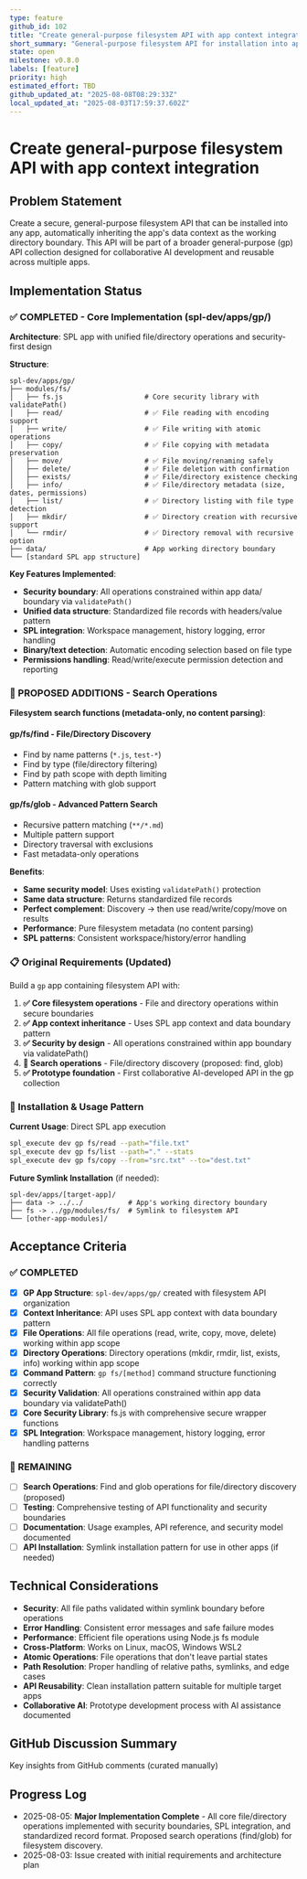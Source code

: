 ```yaml
---
type: feature
github_id: 102
title: "Create general-purpose filesystem API with app context integration"
short_summary: "General-purpose filesystem API for installation into apps with automatic context inheritance"
state: open
milestone: v0.8.0
labels: [feature]
priority: high
estimated_effort: TBD
github_updated_at: "2025-08-08T08:29:33Z"
local_updated_at: "2025-08-03T17:59:37.602Z"
---
```


# Create general-purpose filesystem API with app context integration

## Problem Statement
Create a secure, general-purpose filesystem API that can be installed into any app, automatically inheriting the app's data context as the working directory boundary. This API will be part of a broader general-purpose (gp) API collection designed for collaborative AI development and reusable across multiple apps.

## Implementation Status

### **✅ COMPLETED - Core Implementation (spl-dev/apps/gp/)**
**Architecture**: SPL app with unified file/directory operations and security-first design

**Structure**:
```
spl-dev/apps/gp/
├── modules/fs/
│   ├── fs.js                    # Core security library with validatePath()
│   ├── read/                    # ✅ File reading with encoding support
│   ├── write/                   # ✅ File writing with atomic operations  
│   ├── copy/                    # ✅ File copying with metadata preservation
│   ├── move/                    # ✅ File moving/renaming safely
│   ├── delete/                  # ✅ File deletion with confirmation
│   ├── exists/                  # ✅ File/directory existence checking
│   ├── info/                    # ✅ File/directory metadata (size, dates, permissions)
│   ├── list/                    # ✅ Directory listing with file type detection
│   ├── mkdir/                   # ✅ Directory creation with recursive support
│   └── rmdir/                   # ✅ Directory removal with recursive option
├── data/                        # App working directory boundary
└── [standard SPL app structure]
```

**Key Features Implemented**:
- **Security boundary**: All operations constrained within app data/ boundary via `validatePath()`
- **Unified data structure**: Standardized file records with headers/value pattern
- **SPL integration**: Workspace management, history logging, error handling
- **Binary/text detection**: Automatic encoding selection based on file type
- **Permissions handling**: Read/write/execute permission detection and reporting

### **🔄 PROPOSED ADDITIONS - Search Operations**
**Filesystem search functions (metadata-only, no content parsing)**:

#### **gp/fs/find** - File/Directory Discovery
- Find by name patterns (`*.js`, `test-*`)
- Find by type (file/directory filtering)
- Find by path scope with depth limiting
- Pattern matching with glob support

#### **gp/fs/glob** - Advanced Pattern Search  
- Recursive pattern matching (`**/*.md`)
- Multiple pattern support
- Directory traversal with exclusions
- Fast metadata-only operations

**Benefits**:
- **Same security model**: Uses existing `validatePath()` protection
- **Same data structure**: Returns standardized file records 
- **Perfect complement**: Discovery → then use read/write/copy/move on results
- **Performance**: Pure filesystem metadata (no content parsing)
- **SPL patterns**: Consistent workspace/history/error handling

### **📋 Original Requirements (Updated)**
Build a `gp` app containing filesystem API with:
1. **✅ Core filesystem operations** - File and directory operations within secure boundaries
2. **✅ App context inheritance** - Uses SPL app context and data boundary pattern
3. **✅ Security by design** - All operations constrained within app boundary via validatePath()
4. **🔄 Search operations** - File/directory discovery (proposed: find, glob)
5. **✅ Prototype foundation** - First collaborative AI-developed API in the gp collection

### **🎯 Installation & Usage Pattern**
**Current Usage**: Direct SPL app execution
```bash
spl_execute dev gp fs/read --path="file.txt"
spl_execute dev gp fs/list --path="." --stats
spl_execute dev gp fs/copy --from="src.txt" --to="dest.txt"
```

**Future Symlink Installation** (if needed):
```
spl-dev/apps/[target-app]/
├── data -> ../../           # App's working directory boundary  
├── fs -> ../gp/modules/fs/  # Symlink to filesystem API
└── [other-app-modules]/
```

## Acceptance Criteria

### **✅ COMPLETED**
- [x] **GP App Structure**: `spl-dev/apps/gp/` created with filesystem API organization
- [x] **Context Inheritance**: API uses SPL app context with data boundary pattern
- [x] **File Operations**: All file operations (read, write, copy, move, delete) working within app scope
- [x] **Directory Operations**: Directory operations (mkdir, rmdir, list, exists, info) working within app scope
- [x] **Command Pattern**: `gp fs/[method]` command structure functioning correctly  
- [x] **Security Validation**: All operations constrained within app data boundary via validatePath()
- [x] **Core Security Library**: fs.js with comprehensive secure wrapper functions
- [x] **SPL Integration**: Workspace management, history logging, error handling patterns

### **🔄 REMAINING**
- [ ] **Search Operations**: Find and glob operations for file/directory discovery (proposed)
- [ ] **Testing**: Comprehensive testing of API functionality and security boundaries
- [ ] **Documentation**: Usage examples, API reference, and security model documented
- [ ] **API Installation**: Symlink installation pattern for use in other apps (if needed)

## Technical Considerations
- **Security**: All file paths validated within symlink boundary before operations
- **Error Handling**: Consistent error messages and safe failure modes
- **Performance**: Efficient file operations using Node.js fs module
- **Cross-Platform**: Works on Linux, macOS, Windows WSL2
- **Atomic Operations**: File operations that don't leave partial states
- **Path Resolution**: Proper handling of relative paths, symlinks, and edge cases
- **API Reusability**: Clean installation pattern suitable for multiple target apps
- **Collaborative AI**: Prototype development process with AI assistance documented

## GitHub Discussion Summary
Key insights from GitHub comments (curated manually)

## Progress Log
- 2025-08-05: **Major Implementation Complete** - All core file/directory operations implemented with security boundaries, SPL integration, and standardized record format. Proposed search operations (find/glob) for filesystem discovery.
- 2025-08-03: Issue created with initial requirements and architecture plan